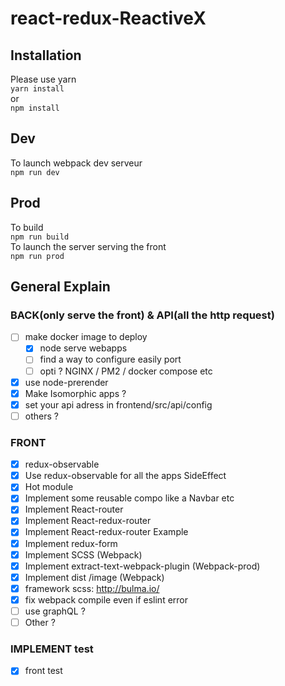 # react-redux-ReactiveX
## Installation
Please use yarn   
`yarn install`   
or   
`npm install`   
## Dev   
To launch webpack dev serveur   
`npm run dev`   
## Prod
To build   
`npm run build`   
To launch the server serving the front   
`npm run prod`   
## General Explain
### BACK(only serve the front) & API(all the http request)   
- [ ] make docker image to deploy
  - [x] node serve webapps
  - [ ] find a way to configure easily port
  - [ ] opti ? NGINX / PM2 / docker compose etc
- [x] use node-prerender
- [x] Make Isomorphic apps ?
- [x] set your api adress in frontend/src/api/config
- [ ] others ?
### FRONT
- [x] redux-observable
- [x] Use redux-observable for all the apps SideEffect
- [x] Hot module
- [x] Implement some reusable compo like a Navbar etc
- [x] Implement React-router
- [x] Implement React-redux-router
- [x] Implement React-redux-router Example
- [x] Implement redux-form
- [x] Implement SCSS (Webpack)
- [x] Implement extract-text-webpack-plugin (Webpack-prod)
- [x] Implement dist /image (Webpack)
- [x] framework scss: http://bulma.io/
- [x] fix webpack compile even if eslint error
- [ ] use graphQL ?
- [ ] Other ?
### IMPLEMENT test
- [x] front test
